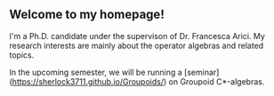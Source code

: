 ## Welcome to my homepage!
I'm a Ph.D. candidate under the supervison of Dr. Francesca Arici. My research interests are mainly about the operator algebras and related topics. 

In the upcoming semester, we will be running a [seminar] (https://sherlock3711.github.io/Groupoids/) on Groupoid C*-algebras.
